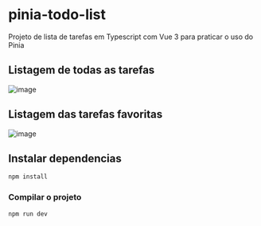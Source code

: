 # pinia-todo-list
Projeto de lista de tarefas em Typescript com Vue 3 para praticar o uso do Pinia

## Listagem de todas as tarefas

![image](https://github.com/user-attachments/assets/b2ed0f87-d03e-484e-8d74-df5b20e93fc8)

## Listagem das tarefas favoritas

![image](https://github.com/user-attachments/assets/9457b247-d725-4be9-a147-0fc63a0ffdb7)


## Instalar dependencias

```sh
npm install
```

### Compilar o projeto

```sh
npm run dev
```
